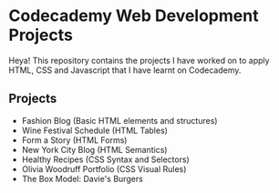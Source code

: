 # Codecademy Web Development Projects
Heya! This repository contains the projects I have worked on to apply HTML, CSS and Javascript that I have learnt on Codecademy. 

## Projects
- Fashion Blog (Basic HTML elements and structures)
- Wine Festival Schedule (HTML Tables)
- Form a Story (HTML Forms)
- New York City Blog (HTML Semantics)
- Healthy Recipes (CSS Syntax and Selectors)
- Olivia Woodruff Portfolio (CSS Visual Rules)
- The Box Model: Davie's Burgers



